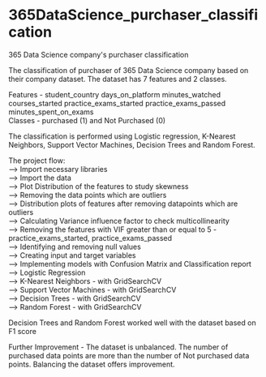 # 365DataScience_purchaser_classification
365 Data Science company's purchaser classification  

The classification of purchaser of 365 Data Science company based on their company dataset. The dataset has 7 features and 2 classes.    

Features - student_country	days_on_platform	minutes_watched	courses_started	practice_exams_started	practice_exams_passed	minutes_spent_on_exams  
Classes - purchased (1) and Not Purchased (0)  

The classification is performed using Logistic regression, K-Nearest Neighbors, Support Vector Machines, Decision Trees and Random Forest.  

The project flow:  
--> Import necessary libraries  
--> Import the data  
--> Plot Distribution of the features to study skewness  
--> Removing the data points which are outliers  
--> Distribution plots of features after removing datapoints which are outliers  
--> Calculating Variance influence factor to check multicollinearity  
--> Removing the features with VIF greater than or equal to 5 - practice_exams_started, practice_exams_passed  
--> Identifying and removing null values  
--> Creating input and target variables  
--> Implementing models with Confusion Matrix and Classification report  
--> Logistic Regression   
--> K-Nearest Neighbors - with GridSearchCV  
--> Support Vector Machines - with GridSearchCV  
--> Decision Trees - with GridSearchCV  
--> Random Forest - with GridSearchCV  

Decision Trees and Random Forest worked well with the dataset based on F1 score 

Further Improvement - The dataset is unbalanced. The number of purchased data points are more than the number of Not purchased data points. Balancing the dataset offers improvement.
